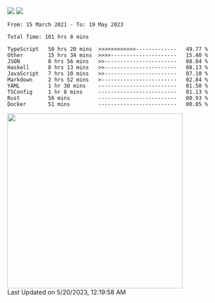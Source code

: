 <div>
  <img src="https://github-readme-stats.vercel.app/api?username=naporin0624&count_private=true&show_icons=true" />
  <img src="https://github-readme-stats.vercel.app/api/top-langs/?username=naporin0624&layout=compact&hide=css" />
  <!--START_SECTION:waka-->

```text
From: 15 March 2021 - To: 19 May 2023

Total Time: 101 hrs 8 mins

TypeScript   50 hrs 20 mins  >>>>>>>>>>>>-------------   49.77 %
Other        15 hrs 34 mins  >>>>---------------------   15.40 %
JSON         8 hrs 56 mins   >>-----------------------   08.84 %
Haskell      8 hrs 13 mins   >>-----------------------   08.13 %
JavaScript   7 hrs 10 mins   >>-----------------------   07.10 %
Markdown     2 hrs 52 mins   >------------------------   02.84 %
YAML         1 hr 30 mins    -------------------------   01.50 %
TSConfig     1 hr 8 mins     -------------------------   01.13 %
Rust         56 mins         -------------------------   00.93 %
Docker       51 mins         -------------------------   00.85 %
```

<!--END_SECTION:waka-->
  
  <!--START_SECTION:lapras-card-->
<a href="https://lapras.com/public/CDQE7TF" target="_blank" rel="noopener noreferrer"><img src="https://lapras-card-generator.vercel.app/api/svg?e=3.56&b=3.48&i=3.5&b1=%23232323&b2=%236d6d6d&i1=%23212121&i2=%23818181&l=ja" width="400" ></a>  
Last Updated on 5/20/2023, 12:19:58 AM
<!--END_SECTION:lapras-card-->
</div>
